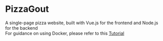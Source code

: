 # PizzaGout
A single-page pizza website, built with Vue.js for the frontend and Node.js for the backend  
For guidance on using Docker, please refer to this [Tutorial](https://github.com/LamSut/Play-with-Containers/tree/main/4.compose/pizza)

